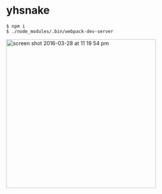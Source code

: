 # yhsnake

```
$ npm i
$ ./node_modules/.bin/webpack-dev-server
```
<img width="400" alt="screen shot 2016-03-28 at 11 19 54 pm" src="https://cloud.githubusercontent.com/assets/4587819/14081176/fbc44d02-f53b-11e5-9a75-0621859c2a11.png">
